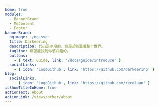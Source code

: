 ```yaml
---
home: true
modules:
  - BannerBrand
  - MdContent
  - Footer
bannerBrand:
  bgImage: '/bg.svg'
  title: Darkeering
  description: 代码是冰冷的，但是却能温暖整个世界。
  tagline: 希望能找到你感兴趣的。
  buttons:
    - { text: Guide, link: '/docs/guide/introduce' }
  socialLinks:
    - { icon: 'LogoGithub', link: 'https://github.com/darkeering' }
blog:
  socialLinks:
    - { icon: 'LogoGithub', link: 'https://github.com/recoluan' }
isShowTitleInHome: true
actionText: About
actionLink: /views/other/about
---
```

